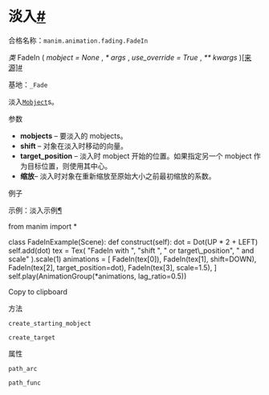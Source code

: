 # 淡入[#](#fadein "此标题的固定链接")

合格名称：`manim.animation.fading.FadeIn`

_类_ FadeIn ( _mobject = None_ , _\* args_ , _use_override = True_ , _\*\* kwargs_ )[\[来源\]](../_modules/manim/animation/fading.html#FadeIn)[#](#manim.animation.fading.FadeIn "此定义的固定链接")

基地：`_Fade`

淡入[`Mobject`](manim.mobject.mobject.Mobject.html#manim.mobject.mobject.Mobject "manim.mobject.mobject.Mobject")s。

参数

- **mobjects** – 要淡入的 mobjects。
- **shift** – 对象在淡入时移动的向量。
- **target_position** – 淡入时 mobject 开始的位置。如果指定另一个 mobject 作为目标位置，则使用其中心。
- **缩放**– 淡入时对象在重新缩放至原始大小之前最初缩放的系数。

例子

示例：淡入示例[¶](#fadeinexample)

from manim import \*

class FadeInExample(Scene):
def construct(self):
dot = Dot(UP * 2 + LEFT)
self.add(dot)
tex = Tex(
"FadeIn with ", "shift ", " or target\\\_position", " and scale"
).scale(1)
animations = \[
FadeIn(tex\[0\]),
FadeIn(tex\[1\], shift=DOWN),
FadeIn(tex\[2\], target_position=dot),
FadeIn(tex\[3\], scale=1.5),
\]
self.play(AnimationGroup(*animations, lag_ratio=0.5))

Copy to clipboard

方法

`create_starting_mobject`

`create_target`

属性

`path_arc`

`path_func`
